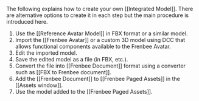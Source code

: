 ﻿The following explains how to create your own [[Integrated Model]].  There are alternative options to create it in each step but the main procedure is introduced here.

1. Use the [[Reference Avatar Model]] in FBX format or a similar model.
2. Import the [[Frenbee Avatar]] or a custom 3D model using DCC that allows functional components available to the Frenbee Avatar.
3. Edit the imported model.
4. Save the edited model as a file (in FBX, etc.).
5. Convert the file into [[Frenbee Document]] format using a converter such as [[FBX to Frenbee document]].
6. Add the [[Frenbee Document]] to [[Frenbee Paged Assets]] in the [[Assets window]].
7. Use the model added to the [[Frenbee Paged Assets]].
